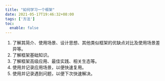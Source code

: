 ```yaml
---
title: "如何学习一个框架"
date: 2021-05-17T19:46:32+08:00
tags: ['方法']
toc:
  enable: false
---
```


1. 了解其简介、使用场景、设计思想、其他类似框架的优缺点对比及使用场景差异等。
2. 了解框架基础知识。
3. 了解框架高级应用、最佳实践、相关生态等。
4. 使用并记录应用场景，以便快速复用。
5. 使用并记录遇到问题，以便下次快速解决。

